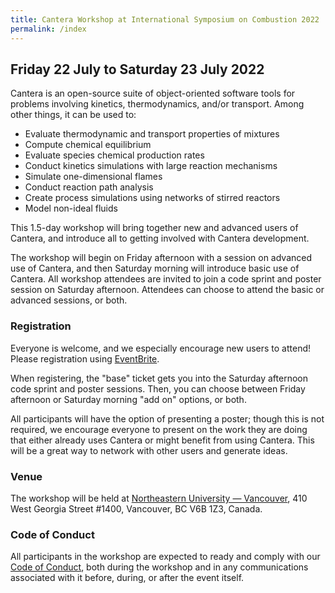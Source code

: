 ```yaml
---
title: Cantera Workshop at International Symposium on Combustion 2022
permalink: /index
---
```


## Friday 22 July to Saturday 23 July 2022

Cantera is an open-source suite of object-oriented software tools for problems involving kinetics, thermodynamics, and/or transport. Among other things, it can be used to:

* Evaluate thermodynamic and transport properties of mixtures
* Compute chemical equilibrium
* Evaluate species chemical production rates
* Conduct kinetics simulations with large reaction mechanisms
* Simulate one-dimensional flames
* Conduct reaction path analysis
* Create process simulations using networks of stirred reactors
* Model non-ideal fluids

This 1.5-day workshop will bring together new and advanced users of Cantera, and introduce all to getting involved with Cantera development. 

The workshop will begin on Friday afternoon with a session on advanced use of Cantera, and then Saturday morning will introduce basic use of Cantera. All workshop attendees are invited to join a code sprint and poster session on Saturday afternoon. Attendees can choose to attend the basic or advanced sessions, or both.

### Registration

Everyone is welcome, and we especially encourage new users to attend! Please registration using [EventBrite](https://www.eventbrite.com/e/cantera-workshop-at-the-39th-international-symposium-on-combustion-tickets-278311094977).

When registering, the "base" ticket gets you into the Saturday afternoon code sprint and poster sessions. Then, you can choose between Friday afternoon or Saturday morning "add on" options, or both.

All participants will have the option of presenting a poster; though this is not required, we encourage everyone to present on the work they are doing that either already uses Cantera or might benefit from using Cantera. This will be a great way to network with other users and generate ideas.

### Venue

The workshop will be held at [Northeastern University — Vancouver](https://g.page/NortheasternVAN?share), 410 West Georgia Street #1400, Vancouver, BC V6B 1Z3, Canada.

### Code of Conduct

All participants in the workshop are expected to ready and comply with our [Code of Conduct](code-of-conduct.md), both during the workshop and in any communications associated with it before, during, or after the event itself.
